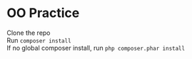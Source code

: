 # OO Practice

Clone the repo  
Run `composer install`  
If no global composer install, run `php composer.phar install`

